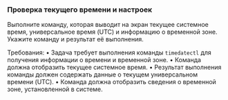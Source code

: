 
### Проверка текущего времени и настроек

Выполните команду, которая выводит на экран текущее системное время, универсальное время (UTC) и информацию о временной зоне. Укажите команду и результат её выполнения.

Требования:
•	Задача требует выполнения команды `timedatectl` для получения информации о времени и временной зоне.
•	Команда должна отобразить текущее системное время.
•	Результат выполнения команды должен содержать данные о текущем универсальном времени (UTC).
•	Команда должна отобразить сведения о временной зоне, установленной в системе.